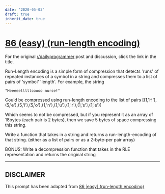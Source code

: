 ```yaml
---
date: '2020-05-03'
draft: true
inherit_date: true
---
```


# [86 (easy) (run-length encoding)](https://www.reddit.com/r/dailyprogrammer/comments/xxbbo/882012_challenge_86_easy_runlength_encoding/)

For the original [r/dailyprogrammer](https://www.reddit.com/r/dailyprogrammer/) post and discussion, click the link in the title.

Run-Length encoding is a simple form of compression that detects 'runs' of repeated instances of a symbol in a string and compresses them to a list of pairs of 'symbol' 'length'.  For example, the string


```
"Heeeeelllllooooo nurse!"
```
Could be compressed using run-length encoding to the list of pairs 
     [(1,'H'),(5,'e'),(5,'l'),(5,'o'),(1,'n'),(1,'u'),(1,'r'),(1,'s'),(1,'e')]

Which seems to not be compressed, but if you represent it as an array of 18bytes (each pair is 2 bytes), then we save 5 bytes of space compressing this string.

Write a function that takes in a string and returns a run-length-encoding of that string.  (either as a list of pairs or as a 2-byte-per pair array)

BONUS:  Write a decompression function that takes in the RLE representation and returns the original string


----
## **DISCLAIMER**
This prompt has been adapted from [86 [easy] (run-length encoding)](https://www.reddit.com/r/dailyprogrammer/comments/xxbbo/882012_challenge_86_easy_runlength_encoding/
)

